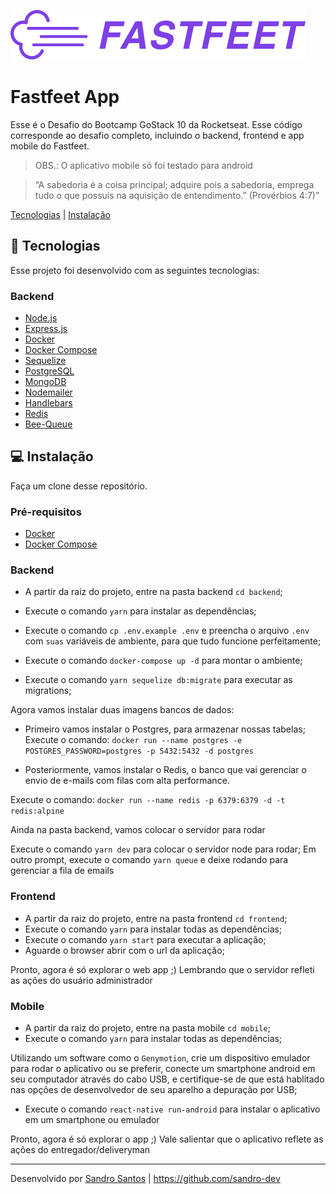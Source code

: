   ![logo](.github/logo.png)

# Fastfeet App
Esse é o Desafio do Bootcamp GoStack 10 da Rocketseat. Esse código corresponde ao desafio completo, incluindo o backend, frontend e app mobile do Fastfeet.

> OBS.: O aplicativo mobile só foi testado para android

[](https://img.shields.io/badge/made%20by-Sandro%20Santos-blue)
[](https://img.shields.io/github/license/sandro-dev/fastfeet-backend?color=blue&label=license&logo=MIT)
[](https://img.shields.io/github/repo-size/sandro-dev/fastfeet-backend)

> “A sabedoria é a coisa principal; adquire pois a sabedoria, emprega tudo o que possuis na aquisição de entendimento.” (Provérbios 4:7)”

[Tecnologias](#rocket-tecnologias) | [Instalação](#computer-instalação)

## :rocket: Tecnologias

Esse projeto foi desenvolvido com as seguintes tecnologias:

### Backend
- [Node.js](https://nodejs.org/en/)
- [Express.js](https://expressjs.com/)
- [Docker](https://www.docker.com/)
- [Docker Compose](https://docs.docker.com/compose/)
- [Sequelize](https://sequelize.org/)
- [PostgreSQL](https://www.postgresql.org/)
- [MongoDB](https://www.mongodb.com/)
- [Nodemailer](https://nodemailer.com)
- [Handlebars](https://handlebarsjs.com/)
- [Redis](https://redis.io/)
- [Bee-Queue](https://github.com/bee-queue/bee-queue)

## :computer: Instalação

Faça um clone desse repositório.

### Pré-requisitos

- [Docker](https://www.docker.com/)
- [Docker Compose](https://docs.docker.com/compose/)

### Backend

- A partir da raiz do projeto, entre na pasta backend `cd backend`;
- Execute o comando `yarn` para instalar as dependências;
- Execute o comando `cp .env.example .env` e preencha o arquivo `.env` com `suas` variáveis de ambiente, para que tudo funcione perfeitamente;

- Execute o comando `docker-compose up -d` para montar o ambiente;

- Execute o comando `yarn sequelize db:migrate` para executar as migrations;

Agora vamos instalar duas imagens bancos de dados: 

- Primeiro vamos instalar o Postgres, para armazenar nossas tabelas; 
Execute o comando: 
`docker run --name postgres -e POSTGRES_PASSWORD=postgres -p 5432:5432 -d postgres`

- Posteriormente, vamos instalar o Redis, o banco que vai gerenciar o envio de e-mails com filas com alta performance.

Execute o comando:
`docker run --name redis -p 6379:6379 -d -t redis:alpine`

Ainda na pasta backend, vamos colocar o servidor para rodar 

Execute o comando `yarn dev` para colocar o servidor node para rodar;
Em outro prompt, execute o comando `yarn queue` e deixe rodando para gerenciar a fila de emails

### Frontend
- A partir da raiz do projeto, entre na pasta frontend `cd frontend`;
- Execute o comando `yarn` para instalar todas as dependências;
- Execute o comando `yarn start` para executar a aplicação;
- Aguarde o browser abrir com o url da aplicação;

Pronto, agora é só explorar o  web app ;)
Lembrando que o servidor refleti as ações do usuário administrador

### Mobile
- A partir da raiz do projeto, entre na pasta mobile `cd mobile`;
- Execute o comando `yarn` para instalar todas as dependências;

Utilizando um software como o `Genymotion`, crie um dispositivo emulador para rodar o aplicativo ou se preferir, conecte um smartphone android em seu computador através do cabo USB, e certifique-se de que está hablitado nas opções de desenvolvedor de seu aparelho a depuração por USB;
- Execute o comando `react-native run-android` para instalar o aplicativo em um smartphone ou emulador

Pronto, agora é só explorar o app ;)
Vale salientar que o aplicativo reflete as ações do entregador/deliveryman


---
Desenvolvido por [Sandro Santos](https://www.linkedin.com/in/sandrossantos/) | https://github.com/sandro-dev


